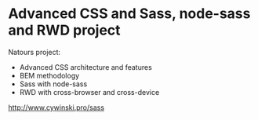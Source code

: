 # Advanced CSS and Sass, node-sass and RWD project

Natours project:

- Advanced CSS architecture and features
- BEM methodology
- Sass with node-sass
- RWD with cross-browser and cross-device

http://www.cywinski.pro/sass
